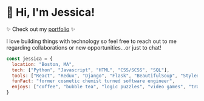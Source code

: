 <h1>👋 Hi, I'm Jessica!</h1>

✨ Check out my [portfolio](https://jessicayau.net) ✨
<p>I love building things with technology so feel free to reach out to me regarding collaborations or new opportunities...or just to chat!</p>

```javascript
const jessica = {
  location: "Boston, MA",
  tech: ["Python", "Javascript", "HTML", "CSS/SCSS", "SQL"],
  tools: ["React", "Redux", "Django", "Flask", "BeautifulSoup", "Styled-Components", "Bootstrap", "Firebase", "AWS S3"],
  funFact: "former cosmetic chemist turned software engineer",
  enjoys: ["coffee", "bubble tea", "logic puzzles", "video games", "traveling", "learning new things"],
}
```
